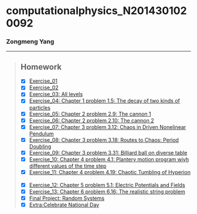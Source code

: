 # computationalphysics_N2014301020092
###  Zongmeng Yang
  ***
> ## Homework
> - [x] [Exercise_01](https://github.com/Zemel-Yang/computationalphysics_N2014301020092/blob/master/README.md) 
> - [x] [Exercise_02](https://www.zybuluo.com/Zemel-Yang/note/505098)
> - [x] [Exercise_03: All levels](https://www.zybuluo.com/Zemel-Yang/note/498189)  
> - [x] [Exercise_04: Chapter 1 problem 1.5: The decay of two kinds of particles](https://www.zybuluo.com/Zemel-Yang/note/498194)  
> - [x] [Exercise_05: Chapter 2 problem 2.9: The cannon 1](https://www.zybuluo.com/Zemel-Yang/note/498209)  
> - [x] [Exercise_06: Chapter 2 problem 2.10: The cannon 2](https://www.zybuluo.com/Zemel-Yang/note/498204)  
> - [x] [Exercise_07: Chapter 3 problem 3.12: Chaos in Driven Nonelinear Pendulum](https://www.zybuluo.com/Zemel-Yang/note/498293)  
> - [x] [Exercise_08: Chapter 3 problem 3.18: Routes to Chaos: Period Doubling](https://www.zybuluo.com/Zemel-Yang/note/498215)  
> - [x] [Exercise_09: Chapter 3 problem 3.31: Billiard ball on diverse table](https://www.zybuluo.com/Zemel-Yang/note/498291)  
> - [X] [Exercise_10: Chapter 4 problem 4.1: Plantery motion program wiyh different values of the time step](https://www.zybuluo.com/Zemel-Yang/note/498287)  
> - [x] [Exercise_11: Chapter 4 problem 4.19: Chaotic Tumbling of Hyperion](https://www.zybuluo.com/Zemel-Yang/note/498222)  
> - [x] [Exercise_12: Chapter 5 problem 5.1: Electric Potentials and Fields](https://www.zybuluo.com/Zemel-Yang/note/498220)   
> - [x] [Exercise_13: Chapter 6 problem 6.16: The realistic string problem](https://www.zybuluo.com/Zemel-Yang/note/498217)  
> - [x] [Final Project: Random Systems](https://www.zybuluo.com/Zemel-Yang/note/624118)  
> - [x] [Extra:Celebrate National Day](https://github.com/Zemel-Yang/computationalphysics_N2014301020092/blob/master/Extra/Celebrate%20National%20Day.md)

